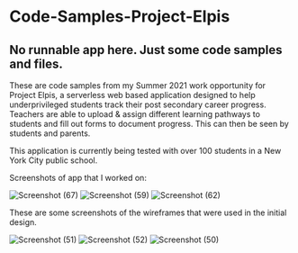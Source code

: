 # Code-Samples-Project-Elpis
## No runnable app here. Just some code samples and files.

These are code samples from my Summer 2021 work opportunity for Project Elpis, a serverless web based application designed
to help underprivileged students track their post secondary career progress. Teachers are able to upload & assign different learning pathways
to students and fill out forms to document progress. This can then be seen by students and parents.

This application is currently being tested with over 100 students in a New York City public school.

Screenshots of app that I worked on:

![Screenshot (67)](https://user-images.githubusercontent.com/42430035/132556193-1923843c-e8c5-4dce-a450-578e5fb2dc79.png)
![Screenshot (59)](https://user-images.githubusercontent.com/42430035/131586628-a50dda16-f21a-45e1-82ea-092b5e996f37.png)
![Screenshot (62)](https://user-images.githubusercontent.com/42430035/131586636-09af6792-be68-484b-bca4-821999ea4906.png)

These are some screenshots of the wireframes that were used in the initial design.

![Screenshot (51)](https://user-images.githubusercontent.com/42430035/131206240-e0292533-3e4e-4957-afd7-a3b57f3ae16f.png)
![Screenshot (52)](https://user-images.githubusercontent.com/42430035/131206244-4190ccff-8e56-463c-a3d5-b99ce03e5e85.png)
![Screenshot (50)](https://user-images.githubusercontent.com/42430035/131206233-7d641311-77e7-4247-84ad-f6e1d1f0390c.png)

